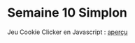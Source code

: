 # Semaine 10 Simplon
Jeu Cookie Clicker en Javascript : [aperçu](http://htmlpreview.github.io/?https://github.com/celiga/semaine-10/blob/master/index.html)
